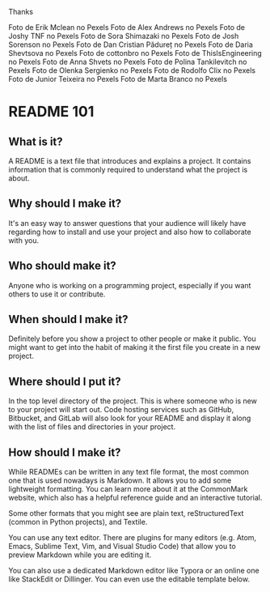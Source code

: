 Thanks

Foto de Erik Mclean no Pexels
Foto de Alex Andrews no Pexels
Foto de Joshy TNF no Pexels
Foto de Sora Shimazaki no Pexels
Foto de Josh Sorenson no Pexels
Foto de Dan Cristian Pădureț no Pexels
Foto de Daria Shevtsova no Pexels
Foto de cottonbro no Pexels
Foto de ThisIsEngineering no Pexels
Foto de Anna Shvets no Pexels
Foto de Polina Tankilevitch no Pexels
Foto de Olenka Sergienko no Pexels
Foto de Rodolfo Clix no Pexels
Foto de Junior Teixeira no Pexels
Foto de Marta Branco no Pexels



# README 101

## What is it?
A README is a text file that introduces and explains a project. It contains information that is commonly required to understand what the project is about.

## Why should I make it?
It's an easy way to answer questions that your audience will likely have regarding how to install and use your project and also how to collaborate with you.

## Who should make it?
Anyone who is working on a programming project, especially if you want others to use it or contribute.

## When should I make it?
Definitely before you show a project to other people or make it public. You might want to get into the habit of making it the first file you create in a new project.

## Where should I put it?
In the top level directory of the project. This is where someone who is new to your project will start out. Code hosting services such as GitHub, Bitbucket, and GitLab will also look for your README and display it along with the list of files and directories in your project.

## How should I make it?
While READMEs can be written in any text file format, the most common one that is used nowadays is Markdown. It allows you to add some lightweight formatting. You can learn more about it at the CommonMark website, which also has a helpful reference guide and an interactive tutorial.

Some other formats that you might see are plain text, reStructuredText (common in Python projects), and Textile.

You can use any text editor. There are plugins for many editors (e.g. Atom, Emacs, Sublime Text, Vim, and Visual Studio Code) that allow you to preview Markdown while you are editing it.

You can also use a dedicated Markdown editor like Typora or an online one like StackEdit or Dillinger. You can even use the editable template below.

